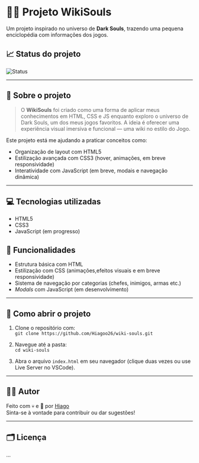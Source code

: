 # 🧙‍♂️ Projeto WikiSouls

Um projeto inspirado no universo de **Dark Souls**, trazendo uma pequena enciclopédia com informações dos jogos.

## 📈 Status do projeto

![Status](https://img.shields.io/badge/Status-Em%20andamento-yellow)

---

## 🧾 Sobre o projeto

> O **WikiSouls** foi criado como uma forma de aplicar meus conhecimentos em HTML, CSS e JS enquanto exploro o universo de Dark Souls, um dos meus jogos favoritos. A ideia é oferecer uma experiência visual imersiva e funcional — uma wiki no estilo do Jogo.

Este projeto está me ajudando a praticar conceitos como:

- Organização de layout com HTML5
- Estilização avançada com CSS3 (hover, animações, em breve responsividade)
- Interatividade com JavaScript (em breve, modais e navegação dinâmica)

---
## 💻 Tecnologias utilizadas

- HTML5
- CSS3
- JavaScript (em progresso)
  
## 🚀 Funcionalidades 

- Estrutura básica com HTML
- Estilização com CSS (animações,efeitos visuais e em breve responsividade)
- Sistema de navegação por categorias (chefes, inimigos, armas etc.)
- *Modals* com JavaScript (em desenvolvimento)

---

## 📂 Como abrir o projeto

1. Clone o repositório com:  
   `git clone https://github.com/Hiagoo26/wiki-souls.git`

2. Navegue até a pasta:  
   `cd wiki-souls`

3. Abra o arquivo `index.html` em seu navegador (clique duas vezes ou use Live Server no VSCode).

---

## 👨‍💻 Autor

Feito com 💀 e 🍞 por [Hiago](https://github.com/Hiagoo26)  
Sinta-se à vontade para contribuir ou dar sugestões!

---

## 🗂️ Licença
...
